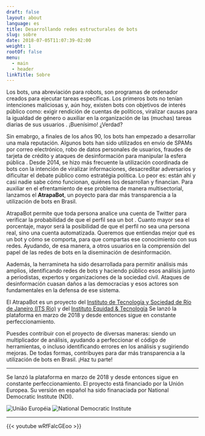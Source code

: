 ```yaml
---
draft: false
layout: about
language: es
title: Desarrollando redes estructurales de bots
slug: sobre
date: 2018-07-05T11:07:39-02:00
weight: 1
rootOf: false
menu:
  - main
  - header
linkTitle: Sobre
---
```

Los bots, una abreviación para robots, son programas de ordenador creados para ejecutar tareas específicas. Los primeros bots no tenían intenciones maliciosas y, aún hoy, existen bots con objetivos de interés público como: exigir rendición de cuentas de políticos, viralizar causas para la igualdad de género o auxiliar en la organización de las (muchas) tareas diarias de sus usuarios . ¡Buenísimo! ¿Verdad? 

Sin emabrgo, a finales de los años 90, los bots han empezado a desarrollar una mala reputación. Algunos bots han sido utilizados en envío de SPAMs por correo electrónico, robo de datos personales de usuarios, fraudes de tarjeta de crédito y ataques de desinformación para manipular la esfera pública . Desde 2014, se hizo más frecuente la utilización coordinada de bots con la intención de viralizar informaciones, desacreditar adversarios y dificultar el debate público como estratégia política.  Lo peor es: están ahí y casi nadie sabe cómo funcionan, quiénes los desarrollan y financian. Para auxiliar en el efrentamiento de ese problema de manera multisectorial, lanzamos el **AtrapaBot**, un poyecto para dar más transparencia a la utilización de bots en Brasil.

AtrapaBot permite que toda persona analice una cuenta de Twitter para verificar la probabilidad de que el perfil sea un bot . Cuanto mayor sea el porcentaje, mayor será la posibilidad de que el perfil no sea una persona real, sino una cuenta automatizada. Queremos que entiendas mejor qué es un bot y  cómo se comporta, para que compartas ese conocimiento con sus redes. Ayudando, de esa manera, a otros usuarios en la comprensión del papel de las redes de bots en la diseminación de desinformación.

Aademás, la herramineta ha sido desarrollada para permitir análisis más amplios, identificando redes de bots y haciendo público esos análisis junto a periodistas, expertos y organizaciones de la sociedad civil. Ataques de desinformación cuasan daños a las democracias y esos actores son fundamentales en la defensa de ese sistema.

El AtrapaBot es un proyecto del [Instituto de Tecnología y Sociedad de Río de Janeiro (ITS Rio)](https://itsrio.org/) y del  [Instituto Equidad & Tecnología](http://tecnologiaequidade.org.br/) Se lanzó la plataforma en marzo de 2018 y desde entonces sigue en constante perfeccionamiento.

Puesdes contribuir con el proyecto de diversas maneras: siendo un multiplicador de análisis, ayudando a perfeccionar el código de herramientas, o incluso identificando errores en los análisis y sugiriendo mejoras. De todas formas, contribuyes para dar más  transparencia a la utilización de bots en Brasil. ¡Haz tu parte!

- - -

Se lanzó la plataforma en marzo de 2018 y desde entonces sigue en constante perfeccionamiento. El proyecto está financiado por la Unión Europea. Su versión en español ha sido finanaciada por National Democratic Institute (NDI).

![União Européia](/assets/images/logos/Flag_of_Europe.svg)
![National Democratic Institute](/assets/images/logos/NDI.svg)
- - -
{{< youtube wRfFalcGEoo >}}